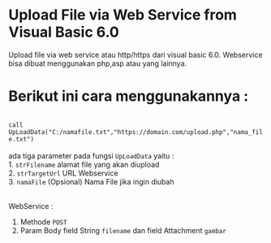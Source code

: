 # Upload File via Web Service from Visual Basic 6.0
Upload file via web service atau http/https dari visual basic 6.0. Webservice bisa dibuat menggunakan php,asp atau yang lainnya. 

<h1>Berikut ini cara menggunakannya :</h1>
<code>
call UpLoadData("C:/namafile.txt","https://domain.com/upload.php","nama_file.txt")  
</code></br>
ada tiga parameter pada fungsi <code>UpLoadData</code> yaitu :</br>
1. <code>strFilename</code> alamat file yang akan diupload</br>
2. <code>strTargetUrl</code> URL Webservice</br>
3. <code>namaFile</code> (Opsional) Nama File jika ingin diubah</br></br>

WebService : </br>
1. Methode <code>POST</code>
2. Param Body field String <code>filename</code> dan field Attachment <code>gambar</code></br>
